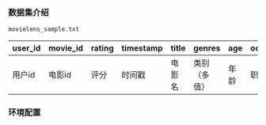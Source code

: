 ### 数据集介绍

`movielens_sample.txt`

| user_id | movie_id | rating | timestamp | title  | genres       | age  | occupation | zip  | gender |
| ------- | -------- | ------ | --------- | ------ | ------------ | ---- | ---------- | ---- | ------ |
| 用户id  | 电影id   | 评分   | 时间戳    | 电影名 | 类别（多值） | 年龄 | 职业       |      | 性别   |







### 环境配置

